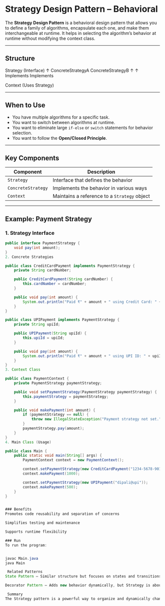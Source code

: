 
#  Strategy Design Pattern – Behavioral

The **Strategy Design Pattern** is a behavioral design pattern that allows you to define a family of algorithms, encapsulate each one, and make them interchangeable at runtime. It helps in selecting the algorithm’s behavior at runtime without modifying the context class.

---

##  Structure

Strategy (Interface)
↑
ConcreteStrategyA ConcreteStrategyB
↑ ↑
Implements Implements

Context (Uses Strategy)


---

##  When to Use

- You have multiple algorithms for a specific task.
- You want to switch between algorithms at runtime.
- You want to eliminate large `if-else` or `switch` statements for behavior selection.
- You want to follow the **Open/Closed Principle**.

---

##  Key Components

| Component         | Description                                       |
|------------------|---------------------------------------------------|
| `Strategy`        | Interface that defines the behavior               |
| `ConcreteStrategy`| Implements the behavior in various ways           |
| `Context`         | Maintains a reference to a `Strategy` object      |

---

##  Example: Payment Strategy

### 1. Strategy Interface

```java
public interface PaymentStrategy {
    void pay(int amount);
}
2. Concrete Strategies

public class CreditCardPayment implements PaymentStrategy {
    private String cardNumber;

    public CreditCardPayment(String cardNumber) {
        this.cardNumber = cardNumber;
    }

    public void pay(int amount) {
        System.out.println("Paid ₹" + amount + " using Credit Card: " + cardNumber);
    }
}

public class UPIPayment implements PaymentStrategy {
    private String upiId;

    public UPIPayment(String upiId) {
        this.upiId = upiId;
    }

    public void pay(int amount) {
        System.out.println("Paid ₹" + amount + " using UPI ID: " + upiId);
    }
}
3. Context Class

public class PaymentContext {
    private PaymentStrategy paymentStrategy;

    public void setPaymentStrategy(PaymentStrategy paymentStrategy) {
        this.paymentStrategy = paymentStrategy;
    }

    public void makePayment(int amount) {
        if (paymentStrategy == null) {
            throw new IllegalStateException("Payment strategy not set.");
        }
        paymentStrategy.pay(amount);
    }
}
4. Main Class (Usage)

public class Main {
    public static void main(String[] args) {
        PaymentContext context = new PaymentContext();

        context.setPaymentStrategy(new CreditCardPayment("1234-5678-9012"));
        context.makePayment(1000);

        context.setPaymentStrategy(new UPIPayment("dipali@upi"));
        context.makePayment(500);
    }
}


### Benefits
Promotes code reusability and separation of concerns

Simplifies testing and maintenance

Supports runtime flexibility

### Run
To run the program:


javac Main.java
java Main

 Related Patterns
State Pattern – Similar structure but focuses on states and transitions

Decorator Pattern – Adds new behavior dynamically, but Strategy is about switching behavior

 Summary
The Strategy pattern is a powerful way to organize and dynamically change behaviors in a clean, object-oriented manner. It keeps your code extensible and avoids hardcoding logic decisions.

